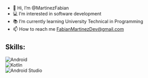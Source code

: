 - 👋 Hi, I’m @MartinezFabian
- 💻 I’m interested in software development
- 📚 I’m currently learning University Technical in Programming
- 📫 How to reach me FabianMartinezDev@gmail.com

## Skills:
![Android](https://img.shields.io/badge/Android-3DDC84?style=for-the-badge&logo=android&logoColor=white&labelColor=101010)</br>
![Kotlin](https://img.shields.io/badge/Kotlin-F26100?style=for-the-badge&logo=kotlin&logoColor=white&labelColor=101010)</br>
![Android Studio](https://img.shields.io/badge/Android_Studio-3DDC84?style=for-the-badge&logo=android-studio&logoColor=white&labelColor=101010)</br>

<!---
MartinezFabian/MartinezFabian is a ✨ special ✨ repository because its `README.md` (this file) appears on your GitHub profile.
You can click the Preview link to take a look at your changes.
--->

